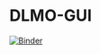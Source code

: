 # DLMO-GUI

[![Binder](https://mybinder.org/badge_logo.svg)](https://mybinder.org/v2/gh/gkolosov/DLMO-GUI/HEAD?labpath=expert_DLMO_interface.ipynb)
